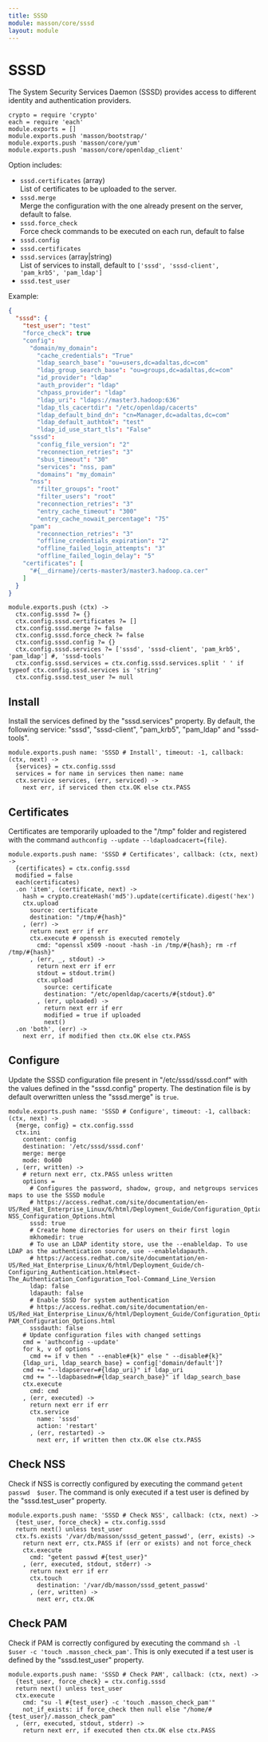 ```yaml
---
title: SSSD
module: masson/core/sssd
layout: module
---
```


# SSSD

The System Security Services Daemon (SSSD) provides access to different 
identity and authentication providers.

    crypto = require 'crypto'
    each = require 'each'
    module.exports = []
    module.exports.push 'masson/bootstrap/'
    module.exports.push 'masson/core/yum'
    module.exports.push 'masson/core/openldap_client'

Option includes:   

*   `sssd.certificates` (array)   
    List of certificates to be uploaded to the server.   
*   `sssd.merge`   
    Merge the configuration with the one already present on the server, default 
    to false.
*   `sssd.force_check`   
    Force check commands to be executed on each run, default to false   
*   `sssd.config`   
*   `sssd.certificates`   
*   `sssd.services` (array|string)   
    List of services to install, default to `['sssd', 'sssd-client', 'pam_krb5', 'pam_ldap']`
*   `sssd.test_user`   

Example:

```json
{
  "sssd": {
    "test_user": "test"
    "force_check": true
    "config":
      "domain/my_domain":
        "cache_credentials": "True"
        "ldap_search_base": "ou=users,dc=adaltas,dc=com"
        "ldap_group_search_base": "ou=groups,dc=adaltas,dc=com"
        "id_provider": "ldap"
        "auth_provider": "ldap"
        "chpass_provider": "ldap"
        "ldap_uri": "ldaps://master3.hadoop:636"
        "ldap_tls_cacertdir": "/etc/openldap/cacerts"
        "ldap_default_bind_dn": "cn=Manager,dc=adaltas,dc=com"
        "ldap_default_authtok": "test"
        "ldap_id_use_start_tls": "False"
      "sssd":
        "config_file_version": "2"
        "reconnection_retries": "3"
        "sbus_timeout": "30"
        "services": "nss, pam"
        "domains": "my_domain"
      "nss":
        "filter_groups": "root"
        "filter_users": "root"
        "reconnection_retries": "3"
        "entry_cache_timeout": "300"
        "entry_cache_nowait_percentage": "75"
      "pam":
        "reconnection_retries": "3"
        "offline_credentials_expiration": "2"
        "offline_failed_login_attempts": "3"
        "offline_failed_login_delay": "5"
    "certificates": [
      "#{__dirname}/certs-master3/master3.hadoop.ca.cer"
    ]
  }
}
```

    module.exports.push (ctx) ->
      ctx.config.sssd ?= {}
      ctx.config.sssd.certificates ?= []
      ctx.config.sssd.merge ?= false
      ctx.config.sssd.force_check ?= false
      ctx.config.sssd.config ?= {}
      ctx.config.sssd.services ?= ['sssd', 'sssd-client', 'pam_krb5', 'pam_ldap'] #, 'sssd-tools'
      ctx.config.sssd.services = ctx.config.sssd.services.split ' ' if typeof ctx.config.sssd.services is 'string'
      ctx.config.sssd.test_user ?= null

## Install

Install the services defined by the "sssd.services" property. By default, the 
following service: "sssd", "sssd-client", "pam\_krb5", "pam\_ldap" and 
"sssd-tools".

    module.exports.push name: 'SSSD # Install', timeout: -1, callback: (ctx, next) ->
      {services} = ctx.config.sssd
      services = for name in services then name: name
      ctx.service services, (err, serviced) ->
        next err, if serviced then ctx.OK else ctx.PASS

## Certificates

Certificates are temporarily uploaded to the "/tmp" folder and registered with
the command `authconfig --update --ldaploadcacert={file}`.

    module.exports.push name: 'SSSD # Certificates', callback: (ctx, next) ->
      {certificates} = ctx.config.sssd
      modified = false
      each(certificates)
      .on 'item', (certificate, next) ->
        hash = crypto.createHash('md5').update(certificate).digest('hex')
        ctx.upload 
          source: certificate
          destination: "/tmp/#{hash}"
        , (err) ->
          return next err if err
          ctx.execute # openssh is executed remotely
            cmd: "openssl x509 -noout -hash -in /tmp/#{hash}; rm -rf /tmp/#{hash}"
          , (err, _, stdout) ->
            return next err if err
            stdout = stdout.trim()
            ctx.upload 
              source: certificate
              destination: "/etc/openldap/cacerts/#{stdout}.0"
            , (err, uploaded) ->
              return next err if err
              modified = true if uploaded
              next()
      .on 'both', (err) ->
        next err, if modified then ctx.OK else ctx.PASS

## Configure

Update the SSSD configuration file present in "/etc/sssd/sssd.conf" with the 
values defined in the "sssd.config" property. The destination file is by 
default overwritten unless the "sssd.merge" is `true`.

    module.exports.push name: 'SSSD # Configure', timeout: -1, callback: (ctx, next) ->
      {merge, config} = ctx.config.sssd
      ctx.ini
        content: config
        destination: '/etc/sssd/sssd.conf'
        merge: merge
        mode: 0o600
      , (err, written) ->
        # return next err, ctx.PASS unless written
        options =
          # Configures the password, shadow, group, and netgroups services maps to use the SSSD module
          # https://access.redhat.com/site/documentation/en-US/Red_Hat_Enterprise_Linux/6/html/Deployment_Guide/Configuration_Options-NSS_Configuration_Options.html
          sssd: true
          # Create home directories for users on their first login
          mkhomedir: true
          # To use an LDAP identity store, use the --enableldap. To use LDAP as the authentication source, use --enableldapauth.
          # https://access.redhat.com/site/documentation/en-US/Red_Hat_Enterprise_Linux/6/html/Deployment_Guide/ch-Configuring_Authentication.html#sect-The_Authentication_Configuration_Tool-Command_Line_Version
          ldap: false
          ldapauth: false
          # Enable SSSD for system authentication
          # https://access.redhat.com/site/documentation/en-US/Red_Hat_Enterprise_Linux/6/html/Deployment_Guide/Configuration_Options-PAM_Configuration_Options.html
          sssdauth: false
        # Update configuration files with changed settings
        cmd = 'authconfig --update'
        for k, v of options
          cmd += if v then " --enable#{k}" else " --disable#{k}"
        {ldap_uri, ldap_search_base} = config['domain/default']?
        cmd += "--ldapserver=#{ldap_uri}" if ldap_uri
        cmd += "--ldapbasedn=#{ldap_search_base}" if ldap_search_base
        ctx.execute
          cmd: cmd
        , (err, executed) ->
          return next err if err
          ctx.service
            name: 'sssd'
            action: 'restart'
          , (err, restarted) ->
            next err, if written then ctx.OK else ctx.PASS

## Check NSS

Check if NSS is correctly configured by executing the command `getent passwd 
$user`. The command is only executed if a test user is defined by the 
"sssd.test_user" property.

    module.exports.push name: 'SSSD # Check NSS', callback: (ctx, next) ->
      {test_user, force_check} = ctx.config.sssd
      return next() unless test_user
      ctx.fs.exists '/var/db/masson/sssd_getent_passwd', (err, exists) ->
        return next err, ctx.PASS if (err or exists) and not force_check
        ctx.execute
          cmd: "getent passwd #{test_user}"
        , (err, executed, stdout, stderr) ->
          return next err if err
          ctx.touch
            destination: '/var/db/masson/sssd_getent_passwd'
          , (err, written) ->
            next err, ctx.OK

## Check PAM

Check if PAM is correctly configured by executing the command 
`sh -l $user -c 'touch .masson_check_pam'`. This is only executed if a test 
user is defined by the "sssd.test_user" property.

    module.exports.push name: 'SSSD # Check PAM', callback: (ctx, next) ->
      {test_user, force_check} = ctx.config.sssd
      return next() unless test_user
      ctx.execute
        cmd: "su -l #{test_user} -c 'touch .masson_check_pam'"
        not_if_exists: if force_check then null else "/home/#{test_user}/.masson_check_pam"
      , (err, executed, stdout, stderr) ->
        return next err, if executed then ctx.OK else ctx.PASS
        
      
      




















